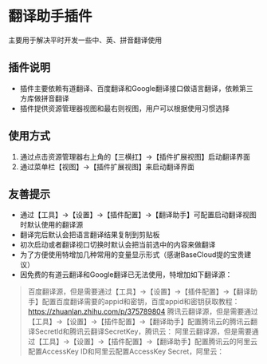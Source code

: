 # 翻译助手插件
主要用于解决平时开发一些中、英、拼音翻译使用

## 插件说明
* 插件主要依赖有道翻译、百度翻译和Google翻译接口做语言翻译，依赖第三方库做拼音翻译
* 插件提供资源管理器视图和最右则视图，用户可以根据使用习惯选择

## 使用方式
1. 通过点击资源管理器右上角的【三横扛】->【插件扩展视图】启动翻译界面
2. 通过菜单栏【视图】->【插件扩展视图】来启动翻译界面

## 友善提示
* 通过【工具】->【设置】->【插件配置】->【翻译助手】可配置启动翻译视图时默认使用的翻译源
* 翻译完后默认会把语言翻译结果复制到剪贴板
* 初次启动或者翻译视口切换时默认会把当前选中的内容来做翻译
* 为了方便使用特增加几种常用的变量显示形式（感谢BaseCloud提的宝贵建议）
* 因免费的有道云翻译和Google翻译已无法使用，特增加如下翻译源：
> 百度翻译源，但是需要通过【工具】->【设置】->【插件配置】->【翻译助手】配置百度翻译需要的appid和密钥，百度appid和密钥获取教程：https://zhuanlan.zhihu.com/p/375789804
> 腾讯云翻译源，但是需要通过【工具】->【设置】->【插件配置】->【翻译助手】配置腾讯云的腾讯云翻译SecretId和腾讯云翻译SecretKey，腾讯云：
> 阿里云翻译源，但是需要通过【工具】->【设置】->【插件配置】->【翻译助手】配置腾讯云的阿里云配置AccessKey ID和阿里云配置AccessKey Secret，阿里云：


